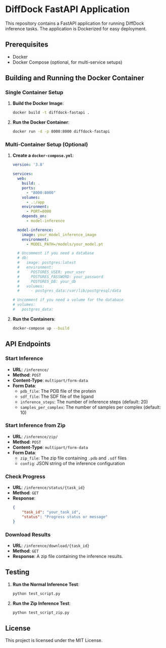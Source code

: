# DiffDock FastAPI Application

This repository contains a FastAPI application for running DiffDock inference tasks. The application is Dockerized for easy deployment.

## Prerequisites

- Docker
- Docker Compose (optional, for multi-service setups)

## Building and Running the Docker Container

### Single Container Setup

1. **Build the Docker Image**:
    ```sh
    docker build -t diffdock-fastapi .
    ```

2. **Run the Docker Container**:
    ```sh
    docker run -d -p 8000:8000 diffdock-fastapi
    ```

### Multi-Container Setup (Optional)

1. **Create a `docker-compose.yml`**:
    ```yaml
    version: '3.8'

    services:
      web:
        build: .
        ports:
          - "8000:8000"
        volumes:
          - .:/app
        environment:
          - PORT=8000
        depends_on:
          - model-inference

      model-inference:
        image: your_model_inference_image
        environment:
          - MODEL_PATH=/models/your_model.pt

      # Uncomment if you need a database
      # db:
      #   image: postgres:latest
      #   environment:
      #     POSTGRES_USER: your_user
      #     POSTGRES_PASSWORD: your_password
      #     POSTGRES_DB: your_db
      #   volumes:
      #     - postgres_data:/var/lib/postgresql/data

    # Uncomment if you need a volume for the database
    # volumes:
    #   postgres_data:
    ```

2. **Run the Containers**:
    ```sh
    docker-compose up --build
    ```

## API Endpoints

### Start Inference

- **URL**: `/inference/`
- **Method**: `POST`
- **Content-Type**: `multipart/form-data`
- **Form Data**:
    - `pdb_file`: The PDB file of the protein
    - `sdf_file`: The SDF file of the ligand
    - `inference_steps`: The number of inference steps (default: 20)
    - `samples_per_complex`: The number of samples per complex (default: 10)

### Start Inference from Zip

- **URL**: `/inference/zip/`
- **Method**: `POST`
- **Content-Type**: `multipart/form-data`
- **Form Data**:
    - `zip_file`: The zip file containing `.pdb` and `.sdf` files
    - `config`: JSON string of the inference configuration

### Check Progress

- **URL**: `/inference/status/{task_id}`
- **Method**: `GET`
- **Response**:
    ```json
    {
        "task_id": "your_task_id",
        "status": "Progress status or message"
    }
    ```

### Download Results

- **URL**: `/inference/download/{task_id}`
- **Method**: `GET`
- **Response**: A zip file containing the inference results.

## Testing

1. **Run the Normal Inference Test**:
    ```sh
    python test_script.py
    ```

2. **Run the Zip Inference Test**:
    ```sh
    python test_script_zip.py
    ```

## License

This project is licensed under the MIT License.
